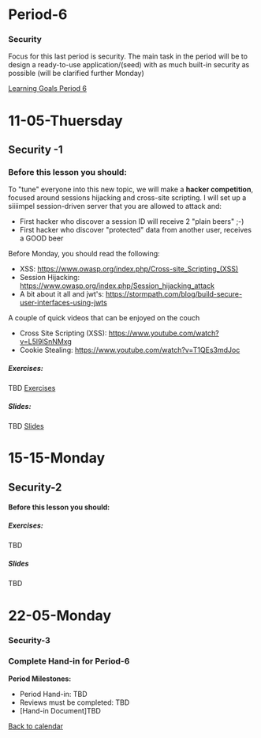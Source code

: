 # Period-6 
### Security
Focus for this last period is security. The main task in the period will be to design a ready-to-use application/(seed)  with as much built-in security as possible (will be clarified further Monday)

[Learning Goals Period 6](https://docs.google.com/document/d/1cjVwHwJyzkt8sgSBVflA7rQB4Lj-zap7TyPmm9zKSnM/edit?usp=sharing)

# **11-05-Thuersday** 
## Security -1


### Before this lesson you should:
To "tune" everyone into this new topic, we will make a **hacker competition**, focused around sessions hijacking and cross-site scripting. I will set up a siiiimpel session-driven server that you are allowed to attack and:

- First hacker who discover a session ID will receive 2 "plain beers" ;-)
- First hacker who discover "protected" data from another user,  receives a GOOD beer

Before Monday, you should read the following:

- XSS: https://www.owasp.org/index.php/Cross-site_Scripting_(XSS)
- Session Hijacking: https://www.owasp.org/index.php/Session_hijacking_attack
- A bit about it all and jwt's: https://stormpath.com/blog/build-secure-user-interfaces-using-jwts

A couple of quick videos that can be enjoyed on the couch

- Cross Site Scripting (XSS): https://www.youtube.com/watch?v=L5l9lSnNMxg
- Cookie Stealing: https://www.youtube.com/watch?v=T1QEs3mdJoc

##### Exercises:
TBD
[Exercises](#)

##### Slides:
TBD
[Slides](#)


# **15-15-Monday**
## Security-2
#### Before this lesson you should:

##### Exercises:
TBD
##### Slides
TBD


# **22-05-Monday**
### Security-3

### Complete Hand-in for Period-6

**Period Milestones:**
* Period Hand-in: TBD
* Reviews must be completed: TBD
* [Hand-in Document]TBD

[Back to calendar](periods.md)
